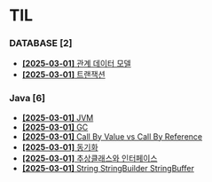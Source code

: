 # TIL
 
### DATABASE [2]
- [**[2025-03-01]**  관계 데이터 모델](https://github.com/A-lass/TIL/blob/main/DATABASE/관계_데이터_모델.md)
- [**[2025-03-01]**  트랜잭션](https://github.com/A-lass/TIL/blob/main/DATABASE/트랜잭션.md)
### Java [6]
- [**[2025-03-01]**  JVM](https://github.com/A-lass/TIL/blob/main/Java/JVM.md)
- [**[2025-03-01]**  GC](https://github.com/A-lass/TIL/blob/main/Java/GC.md)
- [**[2025-03-01]**  Call By Value vs Call By Reference](https://github.com/A-lass/TIL/blob/main/Java/Call_By_Value_vs_Call_By_Reference.md)
- [**[2025-03-01]**  동기화](https://github.com/A-lass/TIL/blob/main/Java/동기화.md)
- [**[2025-03-01]**  추상클래스와 인터페이스](https://github.com/A-lass/TIL/blob/main/Java/추상클래스와_인터페이스.md)
- [**[2025-03-01]**  String StringBuilder StringBuffer](https://github.com/A-lass/TIL/blob/main/Java/String_StringBuilder_StringBuffer.md)
